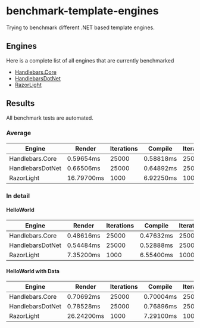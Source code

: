 # benchmark-template-engines
Trying to benchmark different .NET based template engines.

## Engines
Here is a complete list of all engines that are currently benchmarked

* [Handlebars.Core](https://github.com/esskar/handlebars-core)
* [HandlebarsDotNet](https://github.com/rexm/Handlebars.Net)
* [RazorLight](https://github.com/toddams/RazorLight)

## Results
All benchmark tests are automated.

### Average
Engine|Render|Iterations|Compile|Iterations|Compile&Render|Iterations
------|------|----------|-------|----------|--------------|----------
Handlebars.Core|0.59654ms|25000|0.58818ms|25000|0.00118ms|25000
HandlebarsDotNet|0.66506ms|25000|0.64892ms|25000|0.00124ms|25000
RazorLight|16.79700ms|1000|6.92250ms|1000|0.03200ms|1000


### In detail
#### HelloWorld
Engine|Render|Iterations|Compile|Iterations|Compile&Render|Iterations
------|------|----------|-------|----------|--------------|----------
Handlebars.Core|0.48616ms|25000|0.47632ms|25000|0.00016ms|25000
HandlebarsDotNet|0.54484ms|25000|0.52888ms|25000|0.00016ms|25000
RazorLight|7.35200ms|1000|6.55400ms|1000|0.01100ms|1000

#### HelloWorld with Data
Engine|Render|Iterations|Compile|Iterations|Compile&Render|Iterations
------|------|----------|-------|----------|--------------|----------
Handlebars.Core|0.70692ms|25000|0.70004ms|25000|0.00220ms|25000
HandlebarsDotNet|0.78528ms|25000|0.76896ms|25000|0.00232ms|25000
RazorLight|26.24200ms|1000|7.29100ms|1000|0.05300ms|1000


